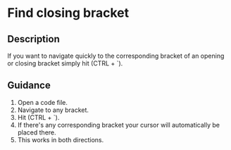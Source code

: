 
# Find closing bracket

## Description
If you want to navigate quickly to the corresponding bracket of an opening or closing bracket simply hit (CTRL + `).

## Guidance

1. Open a code file.
2. Navigate to any bracket.
3. Hit (CTRL + `).
4. If there's any corresponding bracket your cursor will automatically be placed there. 
5. This works in both directions.
